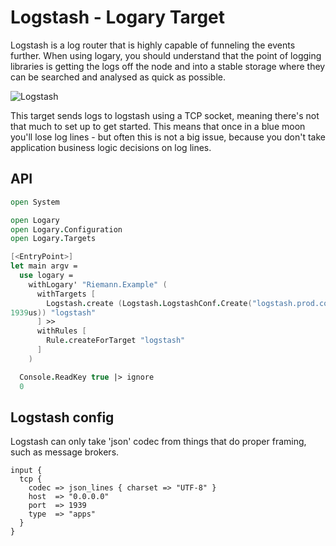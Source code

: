 # Logstash - Logary Target

Logstash is a log router that is highly capable of funneling the events further.
When using logary, you should understand that the point of logging libraries is
getting the logs off the node and into a stable storage where they can be
searched and analysed as quick as possible.

![Logstash](https://raw.githubusercontent.com/logary/logary-assets/master/targets/logstash.png)

This target sends logs to logstash using a TCP socket, meaning there's not that
much to set up to get started. This means that once in a blue moon you'll
lose log lines - but often this is not a big issue, because you don't take
application business logic decisions on log lines.

## API

``` fsharp
open System

open Logary
open Logary.Configuration
open Logary.Targets

[<EntryPoint>]
let main argv =
  use logary =
    withLogary' "Riemann.Example" (
      withTargets [
        Logstash.create (Logstash.LogstashConf.Create("logstash.prod.corp.tld",
1939us)) "logstash"
      ] >>
      withRules [
        Rule.createForTarget "logstash"
      ]
    )

  Console.ReadKey true |> ignore
  0

```

## Logstash config

Logstash can only take 'json' codec from things that do proper framing, such as
message brokers.

```
input {
  tcp {
    codec => json_lines { charset => "UTF-8" }
    host  => "0.0.0.0"
    port  => 1939
    type  => "apps"
  }
}
```
